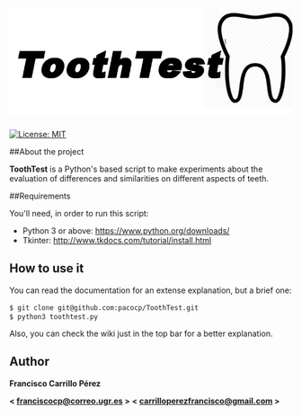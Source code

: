 ![Logo](https://github.com/pacocp/ToothTest/blob/master/Logo/logo.png)
============================
[![License: MIT](https://img.shields.io/badge/license-MIT-blue.svg)](https://opensource.org/licenses/MIT)

##About the project

**ToothTest** is a Python's based script to make experiments about the evaluation of differences and similarities on different aspects
of teeth.

##Requirements

You'll need, in order to run this script:

- Python 3 or above: https://www.python.org/downloads/
- Tkinter: http://www.tkdocs.com/tutorial/install.html

## How to use it

You can read the documentation for an extense explanation, but a brief one:

```
$ git clone git@github.com:pacocp/ToothTest.git
$ python3 toothtest.py

```

Also, you can check the wiki just in the top bar for a better explanation.
## Author

**Francisco Carrillo Pérez**

**< franciscocp@correo.ugr.es >** **< carrilloperezfrancisco@gmail.com >**
